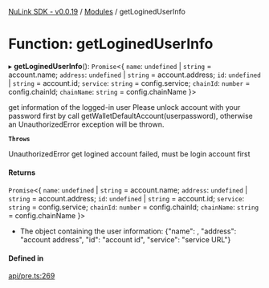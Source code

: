 [NuLink SDK - v0.0.19](../README.md) / [Modules](../modules.md) / getLoginedUserInfo

# Function: getLoginedUserInfo

▸ **getLoginedUserInfo**(): `Promise`<{ `name`: `undefined` \| `string` = account.name; `address`: `undefined` \| `string` = account.address; `id`: `undefined` \| `string` = account.id; `service`: `string` = config.service; `chainId`: `number` = config.chainId; `chainName`: `string` = config.chainName }\>

get information of the logged-in user
Please unlock account with your password first by call getWalletDefaultAccount(userpassword), otherwise an UnauthorizedError exception will be thrown.

**`Throws`**

UnauthorizedError get logined account failed, must be login account first

#### Returns

`Promise`<{ `name`: `undefined` \| `string` = account.name; `address`: `undefined` \| `string` = account.address; `id`: `undefined` \| `string` = account.id; `service`: `string` = config.service; `chainId`: `number` = config.chainId; `chainName`: `string` = config.chainName }\>

- The object containing the user information: {"name": , "address": "account address", "id": "account id",  "service": "service URL"}

#### Defined in

[api/pre.ts:269](https://github.com/NuLink-network/nulink-sdk/blob/3448e77/src/api/pre.ts#L269)
